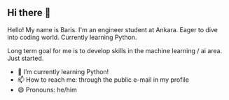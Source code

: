 ## Hi there 👋

<!--
**middaycoffee/middaycoffee** is a ✨ _special_ ✨ repository because its `README.md` (this file) appears on your GitHub profile.

Here are some ideas to get you started:

- 🔭 I’m currently working on ...
- 🌱 I’m currently learning ...
- 👯 I’m looking to collaborate on ...
- 🤔 I’m looking for help with ...
- 💬 Ask me about ...
- 📫 How to reach me: ...
- 😄 Pronouns: ...
- ⚡ Fun fact: ...
-->

Hello! My name is Baris. I'm an engineer student at Ankara. Eager to dive into coding world. Currently learning Python.

Long term goal for me is to develop skills in the machine learning / ai area. Just started. 

- 🌱 I’m currently learning Python!
- 📫 How to reach me: through the public e-mail in my profile
- 😄 Pronouns: he/him
